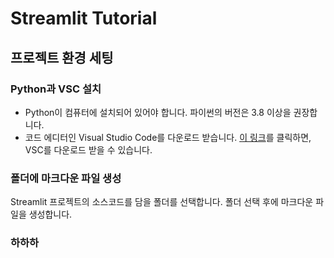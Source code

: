 # Streamlit Tutorial

## 프로젝트 환경 세팅

### Python과 VSC 설치

- Python이 컴퓨터에 설치되어 있어야 합니다. 파이썬의 버전은 3.8 이상을 권장합니다.
- 코드 에디터인 Visual Studio Code를 다운로드 받습니다. [이 링크](https://code.visualstudio.com/download)를 클릭하면, VSC를 다운로드 받을 수 있습니다.

### 폴더에 마크다운 파일 생성

Streamlit 프로젝트의 소스코드를 담을 폴더를 선택합니다. 폴더 선택 후에 마크다운 파일을 생성합니다.

### 하하하
